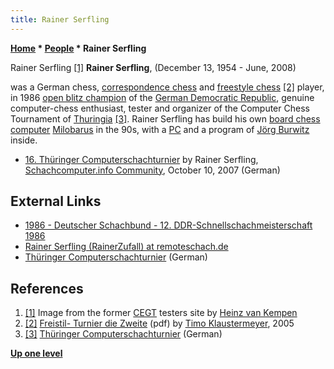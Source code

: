 ```yaml
---
title: Rainer Serfling
---
```

**[Home](Home "Home") \* [People](People "People") \* Rainer Serfling**



 [](File:Rainerserfling.jpg) Rainer Serfling <a id="cite-note-1" href="#cite-ref-1">[1]</a> 
**Rainer Serfling**, (December 13, 1954 - June, 2008)  

was a German chess, [correspondence chess](https://en.wikipedia.org/wiki/Correspondence_chess) and [freestyle chess](https://en.wikipedia.org/wiki/Advanced_Chess) <a id="cite-note-2" href="#cite-ref-2">[2]</a> player, in 1986 [open blitz champion](https://de.wikipedia.org/wiki/Liste_der_deutschen_Meister_im_Schnellschach#Offene_Schnellschachmeisterschaften_der_DDR) of the [German Democratic Republic](https://en.wikipedia.org/wiki/East_Germany), genuine computer-chess enthusiast, tester and organizer of the Computer Chess Tournament of [Thuringia](https://en.wikipedia.org/wiki/Thuringia) <a id="cite-note-3" href="#cite-ref-3">[3]</a>. 
Rainer Serfling has build his own [board chess computer](Dedicated_Chess_Computers "Dedicated Chess Computers") [Milobarus](Milobarus "Milobarus") in the 90s, with a [PC](IBM_PC "IBM PC") and a program of [Jörg Burwitz](J%C3%B6rg_Burwitz "Jörg Burwitz") inside. 






* [16. Thüringer Computerschachturnier](https://schachcomputer.info/forum/showthread.php?t=1461) by Rainer Serfling,  [Schachcomputer.info Community](Computer_Chess_Forums "Computer Chess Forums"), October 10, 2007 (German)


## External Links


* [1986 - Deutscher Schachbund - 12. DDR-Schnellschachmeisterschaft 1986](https://www.schachbund.de/ddr-sem1986.html)
* [Rainer Serfling (RainerZufall) at remoteschach.de](http://www.remoteschach.de/db/usermatches.php3?user=1659)
* [Thüringer Computerschachturnier](https://rainerschach.beepworld.de/) (German)


## References


1. <a id="cite-ref-1" href="#cite-note-1">[1]</a> Image from the former [CEGT](CEGT "CEGT") testers site by [Heinz van Kempen](Heinz_van_Kempen "Heinz van Kempen")
2. <a id="cite-ref-2" href="#cite-note-2">[2]</a> [Freistil- Turnier die Zweite](http://computerschach.de/Files/2005/Freistil-Turnier%20die%20Zweite.pdf) (pdf) by [Timo Klaustermeyer](Timo_Haupt "Timo Haupt"), 2005
3. <a id="cite-ref-3" href="#cite-note-3">[3]</a> [Thüringer Computerschachturnier](https://rainerschach.beepworld.de/) (German)

**[Up one level](People "People")**







 

